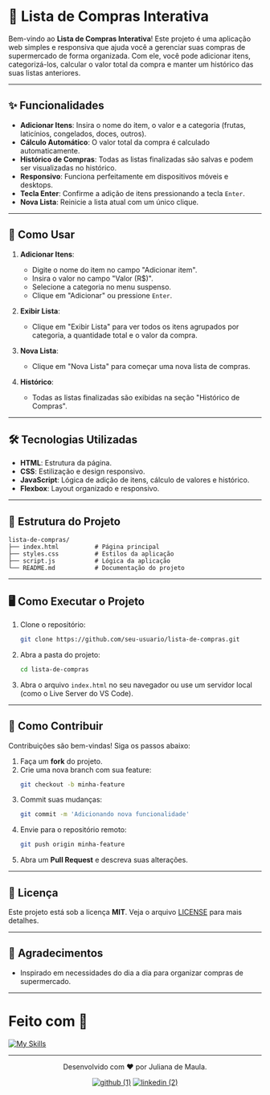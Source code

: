 
# 🛒 Lista de Compras Interativa

Bem-vindo ao **Lista de Compras Interativa**! Este projeto é uma aplicação web simples e responsiva que ajuda você a gerenciar suas compras de supermercado de forma organizada. Com ele, você pode adicionar itens, categorizá-los, calcular o valor total da compra e manter um histórico das suas listas anteriores.

---

## ✨ Funcionalidades

- **Adicionar Itens**: Insira o nome do item, o valor e a categoria (frutas, laticínios, congelados, doces, outros).
- **Cálculo Automático**: O valor total da compra é calculado automaticamente.
- **Histórico de Compras**: Todas as listas finalizadas são salvas e podem ser visualizadas no histórico.
- **Responsivo**: Funciona perfeitamente em dispositivos móveis e desktops.
- **Tecla Enter**: Confirme a adição de itens pressionando a tecla `Enter`.
- **Nova Lista**: Reinicie a lista atual com um único clique.

---

## 🚀 Como Usar

1. **Adicionar Itens**:
   - Digite o nome do item no campo "Adicionar item".
   - Insira o valor no campo "Valor (R$)".
   - Selecione a categoria no menu suspenso.
   - Clique em "Adicionar" ou pressione `Enter`.

2. **Exibir Lista**:
   - Clique em "Exibir Lista" para ver todos os itens agrupados por categoria, a quantidade total e o valor da compra.

3. **Nova Lista**:
   - Clique em "Nova Lista" para começar uma nova lista de compras.

4. **Histórico**:
   - Todas as listas finalizadas são exibidas na seção "Histórico de Compras".

---

## 🛠️ Tecnologias Utilizadas

- **HTML**: Estrutura da página.
- **CSS**: Estilização e design responsivo.
- **JavaScript**: Lógica de adição de itens, cálculo de valores e histórico.
- **Flexbox**: Layout organizado e responsivo.

---

## 📂 Estrutura do Projeto

```
lista-de-compras/
├── index.html          # Página principal
├── styles.css          # Estilos da aplicação
├── script.js           # Lógica da aplicação
└── README.md           # Documentação do projeto
```

---

## 🖥️ Como Executar o Projeto

1. Clone o repositório:
   ```bash
   git clone https://github.com/seu-usuario/lista-de-compras.git
   ```

2. Abra a pasta do projeto:
   ```bash
   cd lista-de-compras
   ```

3. Abra o arquivo `index.html` no seu navegador ou use um servidor local (como o Live Server do VS Code).

---

## 🤝 Como Contribuir

Contribuições são bem-vindas! Siga os passos abaixo:

1. Faça um **fork** do projeto.
2. Crie uma nova branch com sua feature:
   ```bash
   git checkout -b minha-feature
   ```
3. Commit suas mudanças:
   ```bash
   git commit -m 'Adicionando nova funcionalidade'
   ```
4. Envie para o repositório remoto:
   ```bash
   git push origin minha-feature
   ```
5. Abra um **Pull Request** e descreva suas alterações.

---

## 📄 Licença

Este projeto está sob a licença **MIT**. Veja o arquivo [LICENSE](https://github.com/julianamaula/-7DaysOfCode---L-gica-JS-5-7/blob/main/LICENSE) para mais detalhes.

---

## 🙏 Agradecimentos

- Inspirado em necessidades do dia a dia para organizar compras de supermercado.


---

<h1 > Feito com 🚀 </h1>   

[![My Skills](https://skillicons.dev/icons?i=html,css,js,git,github,vscode)](https://skillicons.dev) 

---

<div  align="center"> 
<p>Desenvolvido com ❤️ por Juliana de Maula.
       
   [![github (1)](https://github.com/user-attachments/assets/b00d055f-82f4-4c97-85e1-986068f5e264)](https://github.com/julianamaula) [![linkedin (2)](https://github.com/user-attachments/assets/044bc6c2-c1e9-4f04-8979-71f95d9f6c66)](https://www.linkedin.com/in/juliana-de-maula/)</p>
  </div>


